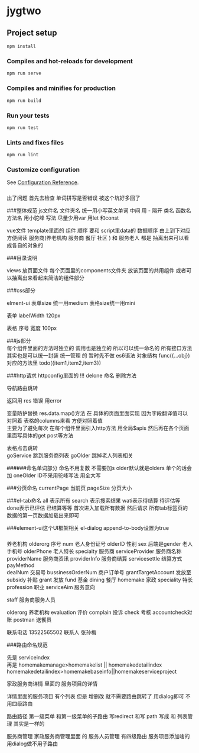 # jygtwo

## Project setup
```
npm install
```

### Compiles and hot-reloads for development
```
npm run serve
```

### Compiles and minifies for production
```
npm run build
```

### Run your tests
```
npm run test
```

### Lints and fixes files
```
npm run lint
```

### Customize configuration
See [Configuration Reference](https://cli.vuejs.org/config/).

###
出了问题 首先去检查 单词拼写是否错误   被这个坑好多回了

###整体规范
js文件名  文件夹名 统一用小写英文单词  中间 用  -   隔开
类名 函数名 方法名  用小驼峰 写法
尽量少用var   用let 和const

vue文件  template里面的  组件 顺序  要和  script里data的 数据顺序 由上到下对应 方便阅读
服务商(养老机构  服务商  餐厅  社区 ) 和 服务老人 都是 抽离出来可以看成各自的对象的




###目录说明 

views  放页面文件   每个页面里的components文件夹 放该页面的共用组件 或者可以抽离出来看起来简洁的组件部分

###css部分


elment-ui
表单size   统一用medium   表格size统一用mini

表单  labelWidth  120px

表格 序号 宽度 100px


###js部分  
每个组件里面的方法时独立的  调用也是独立的  所以可以统一命名的  所有接口方法其实也是可以统一封装 统一管理 的  暂时先不做
es6语法 对象结构   func({...obj})  对应的方法里 todo({item1,item2,item3})  

###http请求
httpconfig里面的  !!!  delone 命名  删除方法



导航路由跳转

返回用  res   错误 用error

变量防护替换 res.data.map()方法  在 具体的页面里面实现 因为字段翻译值可以对照着 表格的columns来看 方便对照着值  
主要为了避免每次 在每个组件里面引入http方法  用全局$apis  然后再在各个页面里面写具体的get post等方法



表格点击跳转  
goService 跳到服务商列表
goOlder  跳掉老人列表相关


######命名单词部分
命名不用复数  不需要加s  older默认就是olders   单个的话会加 oneOlder
ID不采用驼峰写法  用全大写

###分页命名
currentPage 当前页  pageSize   分页大小  

###el-tab命名
all  表示所有  search 表示搜索结果   wati表示待结算 待评估等  done表示已评估 已结算等等
首次进入加载所有数据 然后请求 所有tab标签页的数据的第一页数据加载出来即可

###element-ui这个UI框架相关
 el-dialog  append-to-body设置为true

###
养老机构 olderorg
序号  num
老人身份证号  olderID
性别 sex   后端是gender
老人手机号 olderPhone
老人特长 specialty
服务商 serviceProvider
服务商名称 providerName
服务商资讯   providerInfo
服务商结算  servicesettle
结算方式 payMethod  
dealNum  交易号
bussinessOrderNum  商户订单号
grantTargetAccount  发放至
subsidy 补贴
grant  发放
fund 基金
dining  餐厅 
homemake  家政
speciality   特长
profession   职业
serviceAim  服务意向

staff   服务商服务人员

olderorg   养老机构 
evaluation  评价
complain  投诉
check  考核
accountcheck对账
postman  送餐员
            
联系电话    13522565502
联系人   张孙梅

###路由命名规范


先是   serviceindex  
再是   homemakemanage>homemakelist || homemakedetailindex
homemakedetailindex>homemakebaseinfo||homemakeserviceproject

家政服务商详情  里面的  服务项目的详情

详情里面的服务项目 有个列表 但是 增删改 就不需要路由跳转了  用dialog即可  不用四级路由

路由路径  第一级菜单 和第一级菜单的子路由  写redirect  和写 path  写成 和 列表管理  其实是一样的


服务商管理 家政服务商管理里面   的  服务人员管理  有四级路由    服务项目添加啥的用dialog做不用子路由


